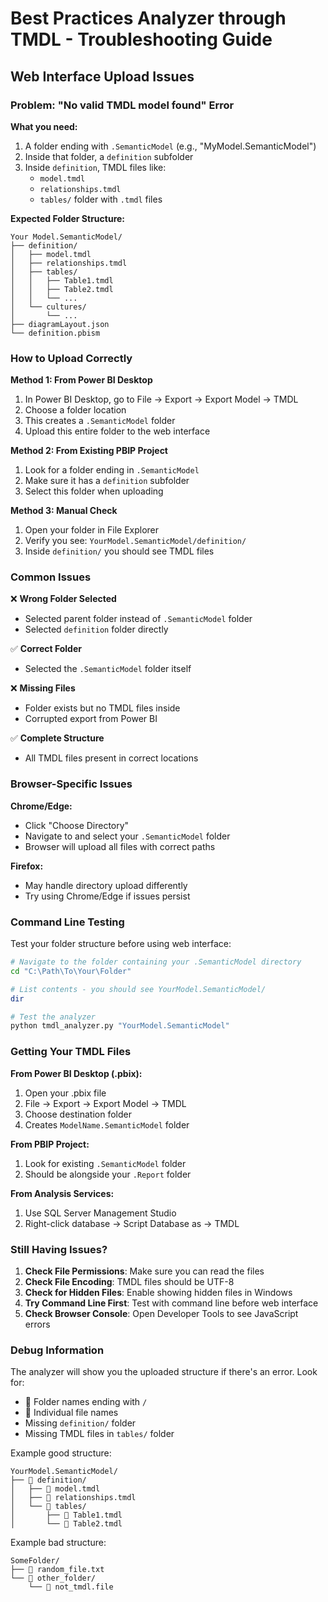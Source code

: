 # Best Practices Analyzer through TMDL - Troubleshooting Guide

## Web Interface Upload Issues

### Problem: "No valid TMDL model found" Error

**What you need:**
1. A folder ending with `.SemanticModel` (e.g., "MyModel.SemanticModel")
2. Inside that folder, a `definition` subfolder
3. Inside `definition`, TMDL files like:
   - `model.tmdl`
   - `relationships.tmdl`
   - `tables/` folder with `.tmdl` files

**Expected Folder Structure:**
```
Your Model.SemanticModel/
├── definition/
│   ├── model.tmdl
│   ├── relationships.tmdl
│   ├── tables/
│   │   ├── Table1.tmdl
│   │   ├── Table2.tmdl
│   │   └── ...
│   └── cultures/
│       └── ...
├── diagramLayout.json
└── definition.pbism
```

### How to Upload Correctly

**Method 1: From Power BI Desktop**
1. In Power BI Desktop, go to File → Export → Export Model → TMDL
2. Choose a folder location
3. This creates a `.SemanticModel` folder
4. Upload this entire folder to the web interface

**Method 2: From Existing PBIP Project**
1. Look for a folder ending in `.SemanticModel`
2. Make sure it has a `definition` subfolder
3. Select this folder when uploading

**Method 3: Manual Check**
1. Open your folder in File Explorer
2. Verify you see: `YourModel.SemanticModel/definition/`
3. Inside `definition/` you should see TMDL files

### Common Issues

❌ **Wrong Folder Selected**
- Selected parent folder instead of `.SemanticModel` folder
- Selected `definition` folder directly

✅ **Correct Folder**
- Selected the `.SemanticModel` folder itself

❌ **Missing Files**
- Folder exists but no TMDL files inside
- Corrupted export from Power BI

✅ **Complete Structure**
- All TMDL files present in correct locations

### Browser-Specific Issues

**Chrome/Edge:**
- Click "Choose Directory" 
- Navigate to and select your `.SemanticModel` folder
- Browser will upload all files with correct paths

**Firefox:**
- May handle directory upload differently
- Try using Chrome/Edge if issues persist

### Command Line Testing

Test your folder structure before using web interface:

```bash
# Navigate to the folder containing your .SemanticModel directory
cd "C:\Path\To\Your\Folder"

# List contents - you should see YourModel.SemanticModel/
dir

# Test the analyzer
python tmdl_analyzer.py "YourModel.SemanticModel"
```

### Getting Your TMDL Files

**From Power BI Desktop (.pbix):**
1. Open your .pbix file
2. File → Export → Export Model → TMDL
3. Choose destination folder
4. Creates `ModelName.SemanticModel` folder

**From PBIP Project:**
1. Look for existing `.SemanticModel` folder
2. Should be alongside your `.Report` folder

**From Analysis Services:**
1. Use SQL Server Management Studio
2. Right-click database → Script Database as → TMDL

### Still Having Issues?

1. **Check File Permissions**: Make sure you can read the files
2. **Check File Encoding**: TMDL files should be UTF-8
3. **Check for Hidden Files**: Enable showing hidden files in Windows
4. **Try Command Line First**: Test with command line before web interface
5. **Check Browser Console**: Open Developer Tools to see JavaScript errors

### Debug Information

The analyzer will show you the uploaded structure if there's an error. Look for:
- 📁 Folder names ending with `/`
- 📄 Individual file names
- Missing `definition/` folder
- Missing TMDL files in `tables/` folder

Example good structure:
```
YourModel.SemanticModel/
├── 📁 definition/
│   ├── 📄 model.tmdl
│   ├── 📄 relationships.tmdl
│   └── 📁 tables/
│       ├── 📄 Table1.tmdl
│       └── 📄 Table2.tmdl
```

Example bad structure:
```
SomeFolder/
├── 📄 random_file.txt
└── 📁 other_folder/
    └── 📄 not_tmdl.file
```